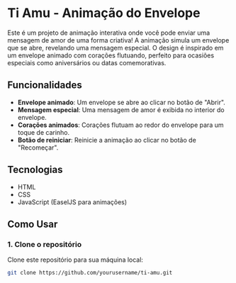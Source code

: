 # Ti Amu - Animação do Envelope

Este é um projeto de animação interativa onde você pode enviar uma mensagem de amor de uma forma criativa! A animação simula um envelope que se abre, revelando uma mensagem especial. O design é inspirado em um envelope animado com corações flutuando, perfeito para ocasiões especiais como aniversários ou datas comemorativas.

## Funcionalidades
- **Envelope animado**: Um envelope se abre ao clicar no botão de "Abrir".
- **Mensagem especial**: Uma mensagem de amor é exibida no interior do envelope.
- **Corações animados**: Corações flutuam ao redor do envelope para um toque de carinho.
- **Botão de reiniciar**: Reinicie a animação ao clicar no botão de "Recomeçar".

## Tecnologias
- HTML
- CSS
- JavaScript (EaselJS para animações)

## Como Usar

### 1. Clone o repositório
Clone este repositório para sua máquina local:

```bash
git clone https://github.com/yourusername/ti-amu.git
